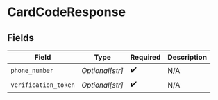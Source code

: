 # CardCodeResponse


## Fields

| Field                | Type                 | Required             | Description          |
| -------------------- | -------------------- | -------------------- | -------------------- |
| `phone_number`       | *Optional[str]*      | :heavy_check_mark:   | N/A                  |
| `verification_token` | *Optional[str]*      | :heavy_check_mark:   | N/A                  |